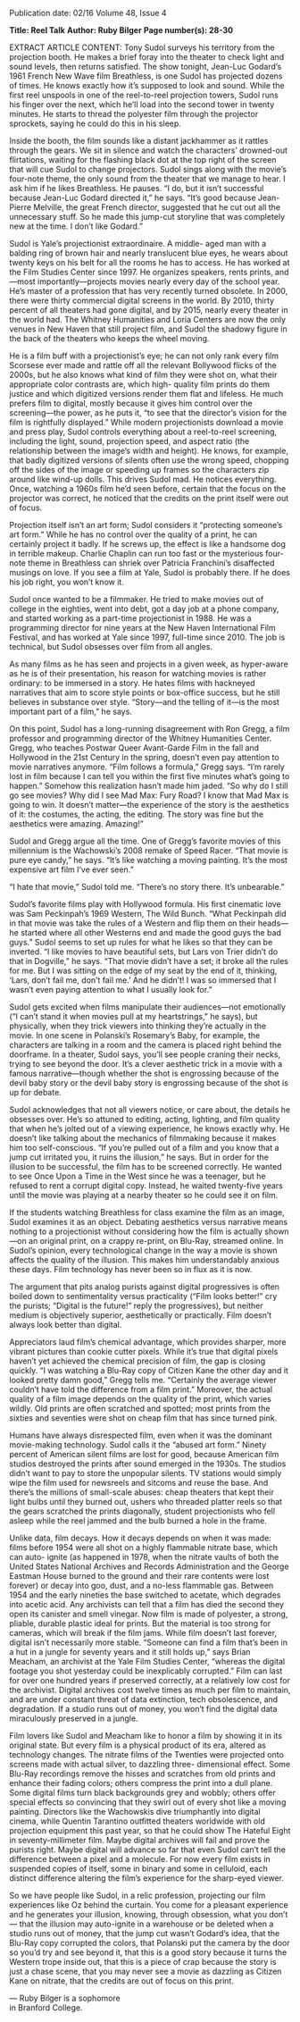 Publication date: 02/16
Volume 48, Issue 4

**Title: Reel Talk**
**Author: Ruby Bilger**
**Page number(s): 28-30**

EXTRACT ARTICLE CONTENT:
Tony Sudol surveys his territory from the projection 
booth. He makes a brief foray into the theater to check 
light and sound levels, then returns satisfied. The show 
tonight, Jean-Luc Godard’s 1961 French New Wave film 
Breathless, is one Sudol has projected dozens of times. He 
knows exactly how it’s supposed to look and sound. While 
the first reel unspools in one of the reel-to-reel projection 
towers, Sudol runs his finger over the next, which he’ll 
load into the second tower in twenty minutes. He starts to 
thread the polyester film through the projector sprockets, 
saying he could do this in his sleep.

Inside the booth, the film sounds like a distant 
jackhammer as it rattles through the gears. We sit in silence 
and watch the characters’ drowned-out flirtations, waiting 
for the flashing black dot at the top right of the screen that 
will cue Sudol to change projectors. Sudol sings along 
with the movie’s four-note theme, the only sound from 
the theater that we manage to hear. I ask him if he likes 
Breathless. He pauses. “I do, but it isn’t successful because 
Jean-Luc Godard directed it,” he says. “It’s good because 
Jean-Pierre Melville, the great French director, suggested 
that he cut out all the unnecessary stuff. So he made this 
jump-cut storyline that was completely new at the time. I 
don’t like Godard.”


Sudol is Yale’s projectionist extraordinaire. A middle-
aged man with a balding ring of brown hair and nearly 
translucent blue eyes, he wears about twenty keys on his 
belt for all the rooms he has to access. He has worked 
at the Film Studies Center since 1997. He organizes 
speakers, rents prints, and—most importantly—projects 
movies nearly every day of the school year. He’s master 
of a profession that has very recently turned obsolete. In 
2000, there were thirty commercial digital screens in the 
world. By 2010, thirty percent of all theaters had gone 
digital, and by 2015, nearly every theater in the world had. 
The Whitney Humanities and Loria Centers are now 
the only venues in New Haven that still project film, and 
Sudol the shadowy figure in the back of the theaters who 
keeps the wheel moving.

He is a film buff with a projectionist’s eye; he can 
not only rank every film Scorsese ever made and rattle 
off all the relevant Bollywood flicks of the 2000s, but 
he also knows what kind of film they were shot on, 
what their appropriate color contrasts are, which high-
quality film prints do them justice and which digitized 
versions render them flat and lifeless. He much prefers 
film to digital, mostly because it gives him control over 
the screening—the power, as he puts it, “to see that the 
director’s vision for the film is rightfully displayed.” While 
modern projectionists download a movie and press play, 
Sudol controls everything about a reel-to-reel screening, 
including the light, sound, projection speed, and aspect 
ratio (the relationship between the image’s width and 
height). He knows, for example, that badly digitized 
versions of silents often use the wrong speed, chopping 
off the sides of the image or speeding up frames so the 
characters zip around like wind-up dolls. This drives 
Sudol mad. He notices everything. Once, watching a 
1960s film he’d seen before, certain that the focus on the 
projector was correct, he noticed that the credits on the 
print itself were out of focus. 

Projection itself isn’t an art form; Sudol considers it 
“protecting someone’s art form.” While he has no control 
over the quality of a print, he can certainly project it 
badly. If he screws up, the effect is like a handsome dog in 
terrible makeup. Charlie Chaplin can run too fast or the 
mysterious four-note theme in Breathless can shriek over 
Patricia Franchini’s disaffected musings on love. If you see 
a film at Yale, Sudol is probably there. If he does his job 
right, you won’t know it.

Sudol once wanted to be a filmmaker. He tried to make 
movies out of college in the eighties, went into debt, got 
a day job at a phone company, and started working as a 
part-time projectionist in 1988. He was a programming 
director for nine years at the New Haven International 
Film Festival, and has worked at Yale since 1997, full-time 
since 2010. The job is technical, but Sudol obsesses over 
film from all angles. 

As many films as he has seen and projects in a given week, 
as hyper-aware as he is of their presentation, his reason for 
watching movies is rather ordinary: to be immersed in a 
story. He hates films with hackneyed narratives that aim to 
score style points or box-office success, but he still believes 
in substance over style. “Story—and the telling of it—is 
the most important part of a film,” he says.

On this point, Sudol has a long-running disagreement 
with Ron Gregg, a film professor and programming 
director of the Whitney Humanities Center. Gregg, who 
teaches Postwar Queer Avant-Garde Film in the fall and 
Hollywood in the 21st Century in the spring, doesn’t even 
pay attention to movie narratives anymore. “Film follows 
a formula,” Gregg says. “I’m rarely lost in film because 
I can tell you within the first five minutes what’s going 
to happen.” Somehow this realization hasn’t made him 
jaded. “So why do I still go see movies? Why did I see 
Mad Max: Fury Road? I know that Mad Max is going to 
win. It doesn’t matter—the experience of the story is the 
aesthetics of it: the costumes, the acting, the editing. The 
story was fine but the aesthetics were amazing. Amazing!”

Sudol and Gregg argue all the time. One of Gregg’s 
favorite movies of this millennium is the Wachowski’s 
2008 remake of Speed Racer. “That movie is pure eye 
candy,” he says. “It’s like watching a moving painting. It’s 
the most expensive art film I’ve ever seen.”

“I hate that movie,” Sudol told me. “There’s no story 
there. It’s unbearable.”     	

Sudol’s favorite films play with Hollywood formula. His 
first cinematic love was Sam Peckinpah’s 1969 Western, 
The Wild Bunch. “What Peckinpah did in that movie was 
take the rules of a Western and flip them on their heads—
he started where all other Westerns end and made the 
good guys the bad guys.” Sudol seems to set up rules for 
what he likes so that they can be inverted. “I like movies 
to have beautiful sets, but Lars von Trier didn’t do that in 
Dogville,” he says. “That movie didn’t have a set; it broke 
all the rules for me. But I was sitting on the edge of my seat 
by the end of it, thinking, ‘Lars, don’t fail me, don’t fail 
me.’ And he didn’t! I was so immersed that I wasn’t even 
paying attention to what I usually look for.”

Sudol gets excited when films manipulate their 
audiences—not emotionally (“I can’t stand it when movies 
pull at my heartstrings,” he says), but physically, when they 
trick viewers into thinking they’re actually in the movie. In 
one scene in Polanski’s Rosemary’s Baby, for example, the 
characters are talking in a room and the camera is placed 
right behind the doorframe. In a theater, Sudol says, you’ll 
see people craning their necks, trying to see beyond the 
door. It’s a clever aesthetic trick in a movie with a famous 
narrative—though whether the shot is engrossing because 
of the devil baby story or the devil baby story is engrossing 
because of the shot is up for debate.

Sudol acknowledges that not all viewers notice, or care 
about, the details he obsesses over. He’s so attuned to 
editing, acting, lighting, and film quality that when he’s 
jolted out of a viewing experience, he knows exactly why. 
He doesn’t like talking about the mechanics of filmmaking 
because it makes him too self-conscious. “If you’re pulled 
out of a film and you know that a jump cut irritated you, 
it ruins the illusion,” he says. But in order for the illusion 
to be successful, the film has to be screened correctly. He 
wanted to see Once Upon a Time in the West since he was 
a teenager, but he refused to rent a corrupt digital copy. 
Instead, he waited twenty-five years until the movie was 
playing at a nearby theater so he could see it on film.  

If the students watching Breathless for class examine 
the film as an image, Sudol examines it as an object. 
Debating aesthetics versus narrative means nothing to a 
projectionist without considering how the film is actually 
shown—on an original print, on a crappy re-print, on 
Blu-Ray, streamed online. In Sudol’s opinion, every 
technological change in the way a movie is shown affects 
the quality of the illusion. This makes him understandably 
anxious these days. Film technology has never been so in 
flux as it is now. 

The argument that pits analog purists against digital 
progressives is often boiled down to sentimentality versus 
practicality (“Film looks better!” cry the purists; “Digital is 
the future!” reply the progressives), but neither medium is 
objectively superior, aesthetically or practically. 
Film doesn’t always look better than digital. 

Appreciators laud film’s chemical advantage, which 
provides sharper, more vibrant pictures than cookie 
cutter pixels. While it’s true that digital pixels haven’t yet 
achieved the chemical precision of film, the gap is closing 
quickly. “I was watching a Blu-Ray copy of Citizen Kane 
the other day and it looked pretty damn good,” Gregg tells 
me. “Certainly the average viewer couldn’t have told the 
difference from a film print.” Moreover, the actual quality 
of a film image depends on the quality of the print, which 
varies wildly. Old prints are often scratched and spotted; 
most prints from the sixties and seventies were shot on 
cheap film that has since turned pink.

Humans have always disrespected film, even when it 
was the dominant movie-making technology. Sudol calls 
it the “abused art form.” Ninety percent of American silent 
films are lost for good, because American film studios 
destroyed the prints after sound emerged in the 1930s. 
The studios didn’t want to pay to store the unpopular 
silents. TV stations would simply wipe the film used for 
newsreels and sitcoms and reuse the base. And there’s 
the millions of small-scale abuses: cheap theaters that 
kept their light bulbs until they burned out, ushers who 
threaded platter reels so that the gears scratched the prints 
diagonally, student projectionists who fell asleep while the 
reel jammed and the bulb burned a hole in the frame.

Unlike data, film decays. How it decays depends 
on when it was made: films before 1954 were all shot 
on a highly flammable nitrate base, which can auto-
ignite (as happened in 1978, when the nitrate vaults of 
both the United States National Archives and Records 
Administration and the George Eastman House burned 
to the ground and their rare contents were lost forever) or 
decay into goo, dust, and a no-less flammable gas. Between 
1954 and the early nineties the base switched to acetate, 
which degrades into acetic acid. Any archivists can tell 
that a film has died the second they open its canister and 
smell vinegar. Now film is made of polyester, a strong, 
pliable, durable plastic ideal for prints. But the material is 
too strong for cameras, which will break if the film jams. 
While film doesn’t last forever, digital isn’t necessarily 
more stable. “Someone can find a film that’s been in a 
hut in a jungle for seventy years and it still holds up,” says 
Brian Meacham, an archivist at the Yale Film Studies 
Center, “whereas the digital footage you shot yesterday 
could be inexplicably corrupted.” Film can last for over 
one hundred years if preserved correctly, at a relatively low 
cost for the archivist. Digital archives cost twelve times as 
much per film to maintain, and are under constant threat 
of data extinction, tech obsolescence, and degradation. If 
a studio runs out of money, you won’t find the digital data 
miraculously preserved in a jungle. 

Film lovers like Sudol and Meacham like to honor 
a film by showing it in its original state. But every film 
is a physical product of its era, altered as technology 
changes. The nitrate films of the Twenties were projected 
onto screens made with actual silver, to dazzling three-
dimensional effect. Some Blu-Ray recordings remove the 
hisses and scratches from old prints and enhance their 
fading colors; others compress the print into a dull plane. 
Some digital films turn black backgrounds grey and 
wobbly; others offer special effects so convincing that they 
swirl out of every shot like a moving painting. Directors 
like the Wachowskis dive triumphantly into digital cinema, 
while Quentin Tarantino outfitted theaters worldwide 
with old projection equipment this past year, so that he 
could show The Hateful Eight in seventy-millimeter film. 
Maybe digital archives will fail and prove the purists right. 
Maybe digital will advance so far that even Sudol can’t 
tell the difference between a pixel and a molecule. For 
now every film exists in suspended copies of itself, some 
in binary and some in celluloid, each distinct difference 
altering the film’s experience for the sharp-eyed viewer. 

So we have people like Sudol, in a relic profession, 
projecting our film experiences like Oz behind the curtain. 
You come for a pleasant experience and he generates your 
illusion, knowing, through obsession, what you don’t—
that the illusion may auto-ignite in a warehouse or be 
deleted when a studio runs out of money, that the jump 
cut wasn’t Godard’s idea, that the Blu-Ray copy corrupted 
the colors, that Polanski put the camera by the door so 
you’d try and see beyond it, that this is a good story because 
it turns the Western trope inside out, that this is a piece of 
crap because the story is just a chase scene, that you may 
never see a movie as dazzling as Citizen Kane on nitrate, 
that the credits are out of focus on this print. 

— Ruby Bilger is a sophomore  
in Branford College.